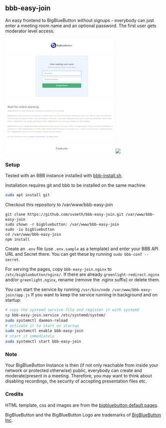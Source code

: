 bbb-easy-join
-------------

An easy frontend to BigBlueButton without signups - everybody can just enter a meeting room name and an optional password.
The first user gets moderator level access.


<img src="docs/overview.png" width="350" /> <img src="docs/join-room.png" width="350" />

### Setup

Tested with an BBB instance installed with [bbb-install.sh](https://github.com/bigbluebutton/bbb-install).

Installation requires git and bbb to be installed on the same machine

```bash
sudo apt install git
```

Checkout this repository to /var/www/bbb-easy-join

```
git clone https://github.com/svoeth/bbb-easy-join.git /var/www/bbb-easy-join
sudo chown -r bigbluebutton: /var/www/bbb-easy-join
sudo -iu bigbluebutton
cd /var/www/bbb-easy-join
npm install
```

Create an `.env` file (use `.env.sample` as a template) and enter your BBB API URL and Secret there. You can get these by running `sudo bbb-conf --secret`.

For serving the pages, copy `bbb-easy-join.nginx` to `/etc/bigbluebutton/nginx/`. If there are already `greenlight-redirect.nginx` and/or `greenlight.nginx`, rename (remove the .nginx suffix) or delete them.

You can start the service by running `/usr/bin/node /var/www/bbb-easy-join/app.js`
If you want to keep the service running in background and on startup:
```bash
# copy the systemd service file and register it with systemd
cp bbb-easy-join.service /etc/systemd/system/
sudo systemctl daemon-reload
# activate it to start on startup
sudo systemctl enable bbb-easy-join
# start it immediately 
sudo systemctl start bbb-easy-join
```

### Note

Your BigBlueButton Instance is then (if not only reachable from inside your network or protected otherwise) public, everybody can create and moderate/present in a meeting. Therefore, you may want to think about disabling recordings, the security of accepting presentation files etc.

### Credits

HTML template, css and images are from the [bigbluebutton default pages](https://github.com/bigbluebutton/bigbluebutton/tree/master/bigbluebutton-config/web).

BigBlueButton and the BigBlueButton Logo are trademarks of [BigBlueButton Inc](http://bigbluebutton.org).

